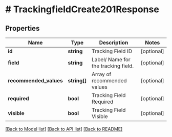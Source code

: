 # # TrackingfieldCreate201Response

## Properties

Name | Type | Description | Notes
------------ | ------------- | ------------- | -------------
**id** | **string** | Tracking Field ID | [optional]
**field** | **string** | Label/ Name for the tracking field. | [optional]
**recommended_values** | **string[]** | Array of recommended values | [optional]
**required** | **bool** | Tracking Field Required | [optional]
**visible** | **bool** | Tracking Field Visible | [optional]

[[Back to Model list]](../../README.md#models) [[Back to API list]](../../README.md#endpoints) [[Back to README]](../../README.md)
